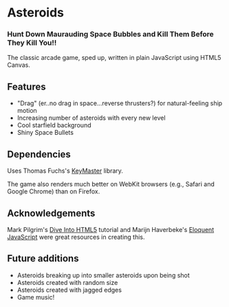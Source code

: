 Asteroids
=========

### Hunt Down Maurauding Space Bubbles and Kill Them Before They Kill You!!

The classic arcade game, sped up, written in plain JavaScript using HTML5 Canvas.

## Features

* "Drag" (er..no drag in space...reverse thrusters?) for natural-feeling ship motion
* Increasing number of asteroids with every new level
* Cool starfield background
* Shiny Space Bullets

## Dependencies

Uses Thomas Fuchs's [KeyMaster](https://github.com/madrobby/keymaster) library.

The game also renders much better on WebKit browsers (e.g., Safari and Google Chrome) than on Firefox.

## Acknowledgements

Mark Pilgrim's [Dive Into HTML5](http://diveintohtml5.info) tutorial and 
Marijn Haverbeke's [Eloquent JavaScript](http://eloquentjavascript.net/contents.html) were
great resources in creating this.


## Future additions

* Asteroids breaking up into smaller asteroids upon being shot
* Asteroids created with random size
* Asteroids created with jagged edges
* Game music!
